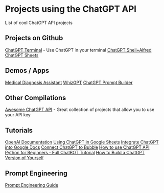 # Projects using the ChatGPT API

List of cool ChatGPT API projects

## Projects on Github
[ChatGPT Terminal](https://github.com/mansimov/chatgpt_cli) - Use ChatGPT in your terminal
[ChatGPT Shell+Alfred](https://github.com/sanxing-chen/cai)
[ChatGPT Sheets](https://github.com/amrrs/chatgpt-gsheets)


## Demos / Apps
[Medical Diagnosis Assistant](https://medicaldiagnosticassistant.streamlit.app/)
[WhizGPT](https://whizgpt.org/)
[ChatGPT Prompt Builder](https://chatgpt-prompt-creator.streamlit.app/)

## Other Compilations
[Awesome ChatGPT API](https://github.com/reorx/awesome-chatgpt-api) - Great collection of projects that allow you to use your API key


## Tutorials
[OpenAI Documentation](https://platform.openai.com/docs/guides/chat)
[Using ChatGPT in Google Sheets](https://mintedempire.com/how-to-add-chatgpt-api-gpt-3-5-turbo-into-google-sheets/)
[Integrate ChatGPT into Google Docs](https://www.youtube.com/watch?v=CWK9KA-Levg)
[Connect ChatGPT to Bubble](https://kod-suz.notion.site/kod-suz/How-to-connect-ChatGPT-API-with-Bubble-io-eac86807d007468bbb0bf3e53633d015)
[How to use ChatGPT API Python for Beginners - Full ChatBOT Tutorial](https://www.youtube.com/watch?v=Vurdg6yrPL8)
[How to Build a ChatGPT Version of Yourself](https://www.youtube.com/watch?v=KAbkfdaeFEQ)

## Prompt Engineering
[Prompt Engineering Guide](https://github.com/dair-ai/Prompt-Engineering-Guide)
